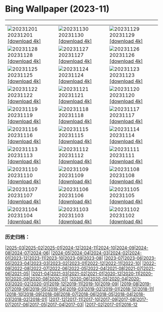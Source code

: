 # Bing Wallpaper (2023-11)
**************

<table><tr><td><img class="wallpaper" src="https://www.bing.com/th?id=OHR.TrotternishStorr_EN-CA5599802740_1920x1080.jpg" alt="20231201"> 20231201 <a class="wallpaper_link" href="https://www.bing.com/th?id=OHR.TrotternishStorr_EN-CA5599802740_UHD.jpg">[download 4k]</a></td><td><img class="wallpaper" src="https://www.bing.com/th?id=OHR.TreeLighting_EN-CA6130146411_1920x1080.jpg" alt="20231130"> 20231130 <a class="wallpaper_link" href="https://www.bing.com/th?id=OHR.TreeLighting_EN-CA6130146411_UHD.jpg">[download 4k]</a></td><td><img class="wallpaper" src="https://www.bing.com/th?id=OHR.HumanKindness_EN-CA5067686988_1920x1080.jpg" alt="20231129"> 20231129 <a class="wallpaper_link" href="https://www.bing.com/th?id=OHR.HumanKindness_EN-CA5067686988_UHD.jpg">[download 4k]</a></td></tr><tr><td><img class="wallpaper" src="https://www.bing.com/th?id=OHR.RioNegro_EN-CA4800560662_1920x1080.jpg" alt="20231128"> 20231128 <a class="wallpaper_link" href="https://www.bing.com/th?id=OHR.RioNegro_EN-CA4800560662_UHD.jpg">[download 4k]</a></td><td><img class="wallpaper" src="https://www.bing.com/th?id=OHR.BradgateFallow_EN-CA4052081592_1920x1080.jpg" alt="20231127"> 20231127 <a class="wallpaper_link" href="https://www.bing.com/th?id=OHR.BradgateFallow_EN-CA4052081592_UHD.jpg">[download 4k]</a></td><td><img class="wallpaper" src="https://www.bing.com/th?id=OHR.KluaneNationalPark_EN-CA2444890279_1920x1080.jpg" alt="20231126"> 20231126 <a class="wallpaper_link" href="https://www.bing.com/th?id=OHR.KluaneNationalPark_EN-CA2444890279_UHD.jpg">[download 4k]</a></td></tr><tr><td><img class="wallpaper" src="https://www.bing.com/th?id=OHR.HallofMosses_EN-CA2734980649_1920x1080.jpg" alt="20231125"> 20231125 <a class="wallpaper_link" href="https://www.bing.com/th?id=OHR.HallofMosses_EN-CA2734980649_UHD.jpg">[download 4k]</a></td><td><img class="wallpaper" src="https://www.bing.com/th?id=OHR.TeideNational_EN-CA3367560781_1920x1080.jpg" alt="20231124"> 20231124 <a class="wallpaper_link" href="https://www.bing.com/th?id=OHR.TeideNational_EN-CA3367560781_UHD.jpg">[download 4k]</a></td><td><img class="wallpaper" src="https://www.bing.com/th?id=OHR.SnakeRiverTeton_EN-CA6269707771_1920x1080.jpg" alt="20231123"> 20231123 <a class="wallpaper_link" href="https://www.bing.com/th?id=OHR.SnakeRiverTeton_EN-CA6269707771_UHD.jpg">[download 4k]</a></td></tr><tr><td><img class="wallpaper" src="https://www.bing.com/th?id=OHR.HelloSeal_EN-CA8920941536_1920x1080.jpg" alt="20231122"> 20231122 <a class="wallpaper_link" href="https://www.bing.com/th?id=OHR.HelloSeal_EN-CA8920941536_UHD.jpg">[download 4k]</a></td><td><img class="wallpaper" src="https://www.bing.com/th?id=OHR.ChapmanAdventure_EN-CA7617553421_1920x1080.jpg" alt="20231121"> 20231121 <a class="wallpaper_link" href="https://www.bing.com/th?id=OHR.ChapmanAdventure_EN-CA7617553421_UHD.jpg">[download 4k]</a></td><td><img class="wallpaper" src="https://www.bing.com/th?id=OHR.FrozenBog_EN-CA6967890345_1920x1080.jpg" alt="20231120"> 20231120 <a class="wallpaper_link" href="https://www.bing.com/th?id=OHR.FrozenBog_EN-CA6967890345_UHD.jpg">[download 4k]</a></td></tr><tr><td><img class="wallpaper" src="https://www.bing.com/th?id=OHR.MilsePolarBear_EN-CA6389230764_1920x1080.jpg" alt="20231119"> 20231119 <a class="wallpaper_link" href="https://www.bing.com/th?id=OHR.MilsePolarBear_EN-CA6389230764_UHD.jpg">[download 4k]</a></td><td><img class="wallpaper" src="https://www.bing.com/th?id=OHR.BadRiver_EN-CA5987452710_1920x1080.jpg" alt="20231118"> 20231118 <a class="wallpaper_link" href="https://www.bing.com/th?id=OHR.BadRiver_EN-CA5987452710_UHD.jpg">[download 4k]</a></td><td><img class="wallpaper" src="https://www.bing.com/th?id=OHR.VanDusenGarden_EN-CA9959447598_1920x1080.jpg" alt="20231117"> 20231117 <a class="wallpaper_link" href="https://www.bing.com/th?id=OHR.VanDusenGarden_EN-CA9959447598_UHD.jpg">[download 4k]</a></td></tr><tr><td><img class="wallpaper" src="https://www.bing.com/th?id=OHR.SarekSweden_EN-CA7793725097_1920x1080.jpg" alt="20231116"> 20231116 <a class="wallpaper_link" href="https://www.bing.com/th?id=OHR.SarekSweden_EN-CA7793725097_UHD.jpg">[download 4k]</a></td><td><img class="wallpaper" src="https://www.bing.com/th?id=OHR.RussellLupines_EN-CA8718015949_1920x1080.jpg" alt="20231115"> 20231115 <a class="wallpaper_link" href="https://www.bing.com/th?id=OHR.RussellLupines_EN-CA8718015949_UHD.jpg">[download 4k]</a></td><td><img class="wallpaper" src="https://www.bing.com/th?id=OHR.OliveOrchard_EN-CA6897943946_1920x1080.jpg" alt="20231114"> 20231114 <a class="wallpaper_link" href="https://www.bing.com/th?id=OHR.OliveOrchard_EN-CA6897943946_UHD.jpg">[download 4k]</a></td></tr><tr><td><img class="wallpaper" src="https://www.bing.com/th?id=OHR.DiwaliAyodhya_EN-CA6612149437_1920x1080.jpg" alt="20231113"> 20231113 <a class="wallpaper_link" href="https://www.bing.com/th?id=OHR.DiwaliAyodhya_EN-CA6612149437_UHD.jpg">[download 4k]</a></td><td><img class="wallpaper" src="https://www.bing.com/th?id=OHR.YoungPeaks_EN-CA5929270890_1920x1080.jpg" alt="20231112"> 20231112 <a class="wallpaper_link" href="https://www.bing.com/th?id=OHR.YoungPeaks_EN-CA5929270890_UHD.jpg">[download 4k]</a></td><td><img class="wallpaper" src="https://www.bing.com/th?id=OHR.BadlandsSunrise_EN-CA5356481625_1920x1080.jpg" alt="20231111"> 20231111 <a class="wallpaper_link" href="https://www.bing.com/th?id=OHR.BadlandsSunrise_EN-CA5356481625_UHD.jpg">[download 4k]</a></td></tr><tr><td><img class="wallpaper" src="https://www.bing.com/th?id=OHR.NorwayBirch_EN-CA5132198022_1920x1080.jpg" alt="20231110"> 20231110 <a class="wallpaper_link" href="https://www.bing.com/th?id=OHR.NorwayBirch_EN-CA5132198022_UHD.jpg">[download 4k]</a></td><td><img class="wallpaper" src="https://www.bing.com/th?id=OHR.ManateeMama_EN-CA6979465483_1920x1080.jpg" alt="20231109"> 20231109 <a class="wallpaper_link" href="https://www.bing.com/th?id=OHR.ManateeMama_EN-CA6979465483_UHD.jpg">[download 4k]</a></td><td><img class="wallpaper" src="https://www.bing.com/th?id=OHR.KirkilaiTower_EN-CA3981412668_1920x1080.jpg" alt="20231108"> 20231108 <a class="wallpaper_link" href="https://www.bing.com/th?id=OHR.KirkilaiTower_EN-CA3981412668_UHD.jpg">[download 4k]</a></td></tr><tr><td><img class="wallpaper" src="https://www.bing.com/th?id=OHR.LagoPehoe_EN-CA3476467386_1920x1080.jpg" alt="20231107"> 20231107 <a class="wallpaper_link" href="https://www.bing.com/th?id=OHR.LagoPehoe_EN-CA3476467386_UHD.jpg">[download 4k]</a></td><td><img class="wallpaper" src="https://www.bing.com/th?id=OHR.SilencioSpain_EN-CA4767274689_1920x1080.jpg" alt="20231106"> 20231106 <a class="wallpaper_link" href="https://www.bing.com/th?id=OHR.SilencioSpain_EN-CA4767274689_UHD.jpg">[download 4k]</a></td><td><img class="wallpaper" src="https://www.bing.com/th?id=OHR.BisonSnow_EN-CA4676004863_1920x1080.jpg" alt="20231105"> 20231105 <a class="wallpaper_link" href="https://www.bing.com/th?id=OHR.BisonSnow_EN-CA4676004863_UHD.jpg">[download 4k]</a></td></tr><tr><td><img class="wallpaper" src="https://www.bing.com/th?id=OHR.SeaNettles_EN-CA9566858218_1920x1080.jpg" alt="20231104"> 20231104 <a class="wallpaper_link" href="https://www.bing.com/th?id=OHR.SeaNettles_EN-CA9566858218_UHD.jpg">[download 4k]</a></td><td><img class="wallpaper" src="https://www.bing.com/th?id=OHR.DeathValleySalt_EN-CA1198196681_1920x1080.jpg" alt="20231103"> 20231103 <a class="wallpaper_link" href="https://www.bing.com/th?id=OHR.DeathValleySalt_EN-CA1198196681_UHD.jpg">[download 4k]</a></td><td><img class="wallpaper" src="https://www.bing.com/th?id=OHR.KennyLake_EN-CA8728888429_1920x1080.jpg" alt="20231102"> 20231102 <a class="wallpaper_link" href="https://www.bing.com/th?id=OHR.KennyLake_EN-CA8728888429_UHD.jpg">[download 4k]</a></td></tr></table>

### 历史归档：

|[2025-03](/../2025-03/2025-03.md)|[2025-02](/../2025-02/2025-02.md)|[2025-01](/../2025-01/2025-01.md)|[2024-12](/../2024-12/2024-12.md)|[2024-11](/../2024-11/2024-11.md)|[2024-10](/../2024-10/2024-10.md)|[2024-09](/../2024-09/2024-09.md)|[2024-08](/../2024-08/2024-08.md)|[2024-07](/../2024-07/2024-07.md)|[2024-06](/../2024-06/2024-06.md)|
|[2024-05](/../2024-05/2024-05.md)|[2024-04](/../2024-04/2024-04.md)|[2024-03](/../2024-03/2024-03.md)|[2024-02](/../2024-02/2024-02.md)|[2024-01](/../2024-01/2024-01.md)|[2023-12](/../2023-12/2023-12.md)|[2023-11](/2023-11.md)|[2023-10](/../2023-10/2023-10.md)|[2023-09](/../2023-09/2023-09.md)|[2023-08](/../2023-08/2023-08.md)|
|[2023-07](/../2023-07/2023-07.md)|[2023-06](/../2023-06/2023-06.md)|[2023-05](/../2023-05/2023-05.md)|[2023-04](/../2023-04/2023-04.md)|[2023-03](/../2023-03/2023-03.md)|[2023-02](/../2023-02/2023-02.md)|[2023-01](/../2023-01/2023-01.md)|[2022-12](/../2022-12/2022-12.md)|[2022-11](/../2022-11/2022-11.md)|[2022-10](/../2022-10/2022-10.md)|
|[2022-09](/../2022-09/2022-09.md)|[2022-08](/../2022-08/2022-08.md)|[2022-07](/../2022-07/2022-07.md)|[2022-06](/../2022-06/2022-06.md)|[2022-05](/../2022-05/2022-05.md)|[2022-04](/../2022-04/2022-04.md)|[2021-08](/../2021-08/2021-08.md)|[2021-07](/../2021-07/2021-07.md)|[2021-06](/../2021-06/2021-06.md)|[2021-05](/../2021-05/2021-05.md)|
|[2021-04](/../2021-04/2021-04.md)|[2021-03](/../2021-03/2021-03.md)|[2021-02](/../2021-02/2021-02.md)|[2021-01](/../2021-01/2021-01.md)|[2020-12](/../2020-12/2020-12.md)|[2020-11](/../2020-11/2020-11.md)|[2020-10](/../2020-10/2020-10.md)|[2020-09](/../2020-09/2020-09.md)|[2020-08](/../2020-08/2020-08.md)|[2020-07](/../2020-07/2020-07.md)|
|[2020-06](/../2020-06/2020-06.md)|[2020-05](/../2020-05/2020-05.md)|[2020-04](/../2020-04/2020-04.md)|[2020-03](/../2020-03/2020-03.md)|[2020-02](/../2020-02/2020-02.md)|[2020-01](/../2020-01/2020-01.md)|[2019-12](/../2019-12/2019-12.md)|[2019-11](/../2019-11/2019-11.md)|[2019-10](/../2019-10/2019-10.md)|[2019-09](/../2019-09/2019-09.md)|
|[2019-08](/../2019-08/2019-08.md)|[2019-07](/../2019-07/2019-07.md)|[2019-06](/../2019-06/2019-06.md)|[2019-05](/../2019-05/2019-05.md)|[2019-04](/../2019-04/2019-04.md)|[2019-03](/../2019-03/2019-03.md)|[2019-02](/../2019-02/2019-02.md)|[2019-01](/../2019-01/2019-01.md)|[2018-12](/../2018-12/2018-12.md)|[2018-11](/../2018-11/2018-11.md)|
|[2018-10](/../2018-10/2018-10.md)|[2018-09](/../2018-09/2018-09.md)|[2018-08](/../2018-08/2018-08.md)|[2018-07](/../2018-07/2018-07.md)|[2018-06](/../2018-06/2018-06.md)|[2018-05](/../2018-05/2018-05.md)|[2018-04](/../2018-04/2018-04.md)|[2018-03](/../2018-03/2018-03.md)|[2018-02](/../2018-02/2018-02.md)|[2018-01](/../2018-01/2018-01.md)|
|[2017-12](/../2017-12/2017-12.md)|[2017-11](/../2017-11/2017-11.md)|[2017-10](/../2017-10/2017-10.md)|[2017-09](/../2017-09/2017-09.md)|[2017-08](/../2017-08/2017-08.md)|[2017-07](/../2017-07/2017-07.md)|[2017-06](/../2017-06/2017-06.md)|[2017-05](/../2017-05/2017-05.md)|[2017-04](/../2017-04/2017-04.md)|[2017-03](/../2017-03/2017-03.md)|
|[2017-02](/../2017-02/2017-02.md)|[2017-01](/../2017-01/2017-01.md)|[2016-12](/../2016-12/2016-12.md)